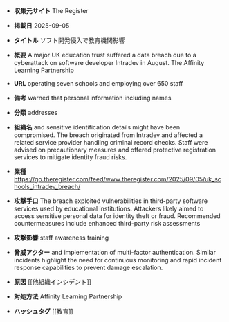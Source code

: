 - **収集元サイト**
The Register

- **掲載日**
2025-09-05

- **タイトル**
ソフト開発侵入で教育機関影響

- **概要**
A major UK education trust suffered a data breach due to a cyberattack on software developer Intradev in August. The Affinity Learning Partnership

- **URL**
operating seven schools and employing over 650 staff

- **備考**
warned that personal information including names

- **分類**
addresses

- **組織名**
and sensitive identification details might have been compromised. The breach originated from Intradev and affected a related service provider handling criminal record checks. Staff were advised on precautionary measures and offered protective registration services to mitigate identity fraud risks.

- **業種**
https://go.theregister.com/feed/www.theregister.com/2025/09/05/uk_schools_intradev_breach/

- **攻撃手口**
The breach exploited vulnerabilities in third-party software services used by educational institutions. Attackers likely aimed to access sensitive personal data for identity theft or fraud. Recommended countermeasures include enhanced third-party risk assessments

- **攻撃影響**
staff awareness training

- **脅威アクター**
and implementation of multi-factor authentication. Similar incidents highlight the need for continuous monitoring and rapid incident response capabilities to prevent damage escalation.

- **原因**
[[他組織インシデント]]

- **対処方法**
Affinity Learning Partnership

- **ハッシュタグ**
[[教育]]
